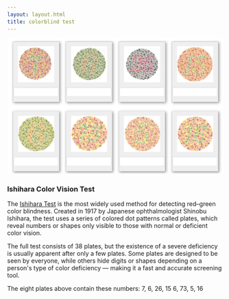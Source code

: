 ```yaml
---
layout: layout.html
title: colorblind test
---
```


<img src="/assets/images/colorblindTest.jpg" alt="colorblind test">


### Ishihara Color Vision Test

The [Ishihara Test](https://en.wikipedia.org/wiki/Ishihara_test) is the most widely used method for detecting red–green color blindness. Created in 1917 by Japanese ophthalmologist Shinobu Ishihara, the test uses a series of colored dot patterns called plates, which reveal numbers or shapes only visible to those with normal or deficient color vision.

The full test consists of 38 plates, but the existence of a severe deficiency is usually apparent after only a few plates. Some plates are designed to be seen by everyone, while others hide digits or shapes depending on a person's type of color deficiency — making it a fast and accurate screening tool. 

The eight plates above contain these numbers:
7, 6, 26, 15
6, 73, 5, 16


